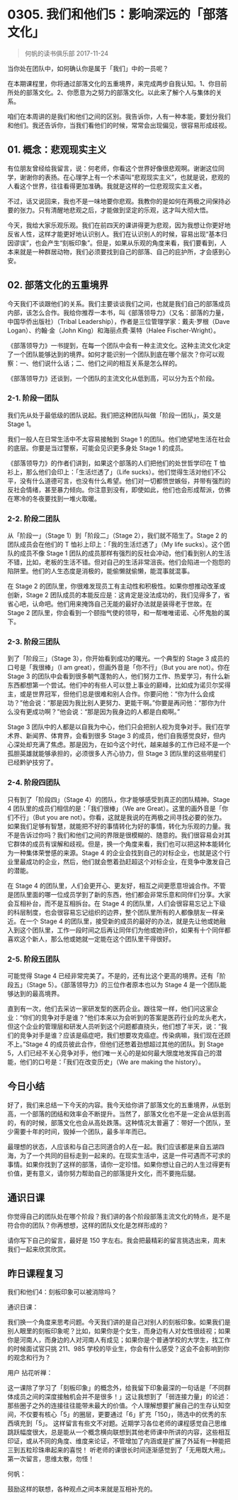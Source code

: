 # 0305. 我们和他们5：影响深远的「部落文化」
> 何帆的读书俱乐部
2017-11-24

当你处在团队中，如何确认你是属于「我们」中的一员呢？

在本期课程里，你将通过部落文化的五重境界，来完成两步自我认知。1、你目前所处的部落文化。2、你愿意为之努力的部落文化。以此来了解个人与集体的关系。

咱们在本周讲的是我们和他们之间的区别。我告诉你，人有一种本能，要划分我们和他们。我还告诉你，当我们看他们的时候，常常会出现偏见，很容易形成歧视。

## 01. 概念：悲观现实主义

有位朋友曾经给我留言，说：何老师，你看这个世界好像很悲观啊。谢谢这位同学，谢谢你的表扬。在心理学上有一个术语叫“悲观现实主义”，也就是说，悲观的人看这个世界，往往看得更加准确。我就是这样的一位悲观现实主义者。

不过，话又说回来，我也不是一味地要你悲观。我教你的是如何在两极之间保持必要的张力。只有清醒地悲观之后，才能做到坚定的乐观，这才叫大彻大悟。

今天，我给大家乐观乐观。我们在前四天的课讲得更为悲观，因为我想让你更好地反省人性，这样才能更好地认识别人。我们在认识别人的时候，容易出现“基本归因谬误”，也会产生“刻板印象”。但是，如果从乐观的角度来看，我们要看到，人本来就是一种群居动物，我们必须要找到自己的部落、自己的庇护所，才会感到心安。

## 02. 部落文化的五重境界

今天我们不谈跟他们的关系。我们主要谈谈我们之间，也就是我们自己的部落成员内部，该怎么合作。我给你推荐一本书，叫《部落领导力》（又名：部落的力量，中国华侨出版社）（Tribal Leadership），作者是三位管理学家：戴夫·罗根（Dave Logan）、约翰·金（John King）和海丽点费·莱特（Halee Fischer-Wright）。 

《部落领导力》一书提到，在每一个团队中会有一种主流文化。这种主流文化决定了一个团队能够达到的境界。如何才能识别一个团队到底在哪个层次？你可以观察：一、他们说什么话；二、他们之间的相互关系是怎么样的。

《部落领导力》还谈到，一个团队的主流文化从低到高，可以分为五个阶段。

### 2-1. 阶段一团队

我们先从处于最低级的团队说起。我们把这种团队叫做「阶段一团队」，英文是 Stage 1。

我们一般人在日常生活中不太容易接触到 Stage 1 的团队。他们绝望地生活在社会的底层。你要是当过警察，可能会见识更多身处 Stage 1 的成员。

《部落领导力》的作者们讲到，如果这个部落的人们把他们的处世哲学印在 T 恤衫上，那么他们会印上：「生活烂透了」（Life sucks）。他们觉得生活对他们不公平，没有什么道德可言，也没有什么希望。他们对一切都愤世嫉俗，并带有强烈的反社会情绪，甚至暴力倾向。你注意到没有，即使如此，他们也会形成帮派，仿佛在寒冷的冬夜要找到一堆火取暖。

### 2-2. 阶段二团队

从「阶段一」（Stage 1）到「阶段二」（Stage 2），我们就不陌生了。Stage 2 的团队成员会在他们的 T 恤衫上印上：「我的生活烂透了」（My life sucks）。这个团队的成员不像 Stage 1 团队的成员那样有强烈的反社会冲动，他们看到别人的生活不错，比如，老板的生活不错。但对自己的生活非常沮丧。他们会陷进一个抱怨的陷阱里。他们的人生态度是消极的，能偷懒就偷懒，能混事就混事。

在 Stage 2 的团队里，你很难发现员工有主动性和积极性。如果你想推动改革或创新，Stage 2 团队成员的本能反应是：这肯定是没法成功的，我们见得多了，省省心吧，认命吧。他们用来掩饰自己无能的最好办法就是装得老于世故。在 Stage 2 团队里，你会看到一个颐指气使的领导，和一帮唯唯诺诺、心怀鬼胎的属下。

### 2-3. 阶段三团队

到了「阶段三」（Stage 3），你开始看到成功的曙光。一个典型的 Stage 3 成员的口号是「我很棒」（I am great），但画外音是「你不行」（But you are not）。你在 Stage 3 的团队中会看到很多朝气蓬勃的人，他们努力工作、热爱学习，有什么新东西都想第一个尝试。他们中的有些人可以登上事业的巅峰，比如成为诺贝尔奖得主，或是世界冠军，但他们总是很难和别人合作。你要问他：“你为什么会成功？”他会说：“那是因为我比别人更努力、更能干啊。”你要是再问他：“那你为什么没有更成功啊？”他会说：“那是因为我身边的人都是白痴啊。”

Stage 3 团队中的人都是以自我为中心，他们只会把别人视为竞争对手。我们在学术界、新闻界、体育界，会看到很多 Stage 3 的成员，他们自我感觉良好，但内心深处却充满了焦虑。那是因为，在如今这个时代，越来越多的工作已经不是一个孤胆英雄就能够承担的，必须很多人齐心协力，但 Stage 3 团队里的这些明星们已经黔驴技穷了。

### 2-4. 阶段四团队

只有到了「阶段四」（Stage 4）的团队，你才能够感受到真正的团队精神。Stage 4 团队里的成员们相信的是：「我们很棒」（We are Great）。这里的画外音是「你们不行」（But you are not）。你看，这就是我说的在两极之间寻找必要的张力。如果我们足够有智慧，就能把不好的事情转化为好的事情，转化为乐观的力量。我不是告诉过你吗？我们和他们之间的界限是很模糊的、随意的。我们很容易会对其它群体的成员有误解和歧视。但是，换一个角度来看，我们也可以把这种本能转化为一种集体荣誉感的来源。Stage 4 的企业会找到自己的对标企业，也就是这个行业里最成功的企业，然后，他们就会憋着劲赶超这个对标企业，在竞争中激发自己的潜能。

在 Stage 4 的团队里，人们会更开心、更友好，相互之间更愿意坦诚合作。不管是团队里面的哪一位成员学到了新的东西，他们都会非常乐意和同伴们分享。大家会互相补台，而不是互相拆台。在 Stage 4 的团队里，人们会很容易忘记上下级的科层制度，也会很容易忘记组织的边界，整个团队里所有的人都像朋友一样亲近。在一个 Stage 4 的团队里，接受新的成员的最好的办法，就是先让他或她融入到这个团队里，工作一段时间之后再让同伴们为他或她评价，如果有十个同伴都喜欢这个新人，那么他或她就一定能在这个团队里干得很好。

### 2-5. 阶段五团队

可能觉得 Stage 4 已经非常完美了。不是的，还有比这个更高的境界。还有「阶段五」（Stage 5）。《部落领导力》的三位作者原本也以为 Stage 4 是一个团队能够达到的最高境界。

直到有一次，他们去采访一家研发型的医药企业。跟往常一样，他们问这家企业：“你们的竞争对手是谁？”他们本来以为会听到的答案是医药行业的龙头老大，但这个企业的管理层和研发人员听到这个问题都直挠头，他们想了半天，说：“我们的竞争对手是谁？应该是癌症吧，我们想要攻克癌症。传染病嘛，我们现在还顾不上。”Stage 4 的成员彼此合作，但他们还憋着劲想超过其他的团队。到 Stage 5，人们已经不关心竞争对手，他们唯一关心的是如何最大限度地发挥自己的潜能，他们的口号是：「我们在改变历史」（We are making the history）。

## 今日小结

好了，我们来总结一下今天的内容。我今天给你讲了部落文化的五重境界，从低到高，一个部落的团结和效率会不断提升。当然了，部落文化也不是一定会从低到高的，有的时候，部落文化也会从高处跌落。这种情况太普遍了：带好一个团队，至少需要十年的时间，毁掉一个团队，最多半年而已。

最理想的状态，人应该和与自己志同道合的人在一起。我们应该都是来自五湖四海，为了一个共同的目标走到一起来的。在现实生活中，这是一件可遇而不可求的事情。如果你找到了这样的部落，请你一定珍惜。如果你想让自己的人生过得更有价值，更有意义，请你努力帮助自己的部落提升文化，而不要拖后腿。

## 通识日课

你觉得自己的团队处在哪个阶段？我们讲的各个阶段部落主流文化的特点，是不是符合你的团队？你再想想，这样的团队文化是怎样形成的？

请你写下自己的留言，最好是 150 字左右。我会把最精彩的留言挑选出来，周末我们一起来欣赏欣赏。

## 昨日课程复习

我们和他们4：刻板印象可以被消除吗？

通识日课：

我们换一个角度来思考问题。今天我们讲的是自己对别人的刻板印象。如果我们是别人眼里的刻板印象呢？比如，如果你是个女生，而身边有人对女性很歧视；如果你是河南人，而身边的人对河南人有成见；如果你是个普通学校的大学生，找工作的时候面试官只挑 211、985 学校的毕业生，你会有什么感受？这会不会影响到你的观念和行为？

用户 拈花听禅：

这一课除了学习了「刻板印象」的概念外，给我留下印象最深的一句话是「不同群体成员之间的深度接触机会并不是很多！」这让我想到了「弱连接力量」的论述：那些圈子之外的连接往往能带未最大的价值。个人理解想要扩展自己的生存认知空间，不仅要有核心「5」的圈层，更要通过「6」扩充「150」，筛选中的优秀的东西填充到「5」。 这样留言有些文不对题。近期学习各位老师的课程感觉自己思维跳跃幅度很大，总是能从一个概念横向联想到其他老师课中所讲的内容，这些相互印证，或从不同的角度、维度来论证，不管增加了内涵或是扩展了外延有一种能把三到五粒珍珠串起来的喜悦！ 听老师的课很长时间逐渐感觉到了「无用既大用」。第一次留言，思维太散，勿怪！

何帆：

鼓励这样的联想，各种观点之间本来就是互相补充的。